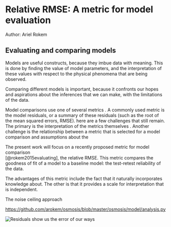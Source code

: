 # Relative RMSE: A metric for model evaluation

Author: Ariel Rokem

## Evaluating and comparing models

Models are useful constructs, because they imbue data with meaning. This is
done by finding the value of model parameters, and the interpretation of these
values with respect to the physical phenomena that are being observed.

Comparing different models is important, because it confronts our hopes and
aspirations about the inferences that we can make, with the limitations of the
data.

Model comparisons use one of several metrics . A commonly used metric is the
model residuals, or a summary of these residuals (such as the root of the mean
squared errors, RMSE). here are a few challenges that still remain. The primary
is the interpretation of the metrics themselves . Another challenge is the
relationship between a metric that is selected for a model comparison and assumptions about the

The present work will focus on a recently proposed metric for model comparison  
[@rokem2015evaluating], the relative RMSE. This metric compares the goodness of fit of a model to a baseline model: the test-retest reliability of the data.

The advantages of this metric include the fact that it naturally incorporates knowledge about. The other is that it provides a scale for interpretation that is independent.

The noise ceiling approach

https://github.com/arokem/osmosis/blob/master/osmosis/model/analysis.py

![Residuals show us the error of our ways](figures/figure1.png)

